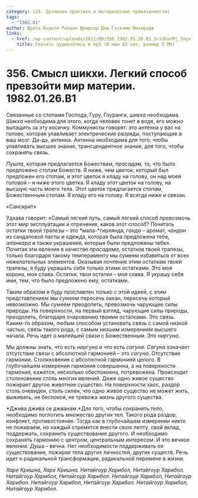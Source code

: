 ```yaml
---
category: (28. Духовная практика и материальные привязанности)
tags:
  - "1982.01"
author: Шрила Бхакти Ракшак Шридхар Дев-Госвами Махарадж
links:
  - href: /wp-content/uploads/2012/08/356_1982.01.26.B1_SridharMj_Smysl_shikhi_Legkiy_sposob_prevzoyti_mir_materii.mp3
    title: Скачать аудиозапись в mp3 (8 мин 42 сек, размер 5 Мб)
---
```


# 356. Смысл шикхи. Легкий способ превзойти мир материи. 1982.01.26.B1

Связанные со стопами Господа, Гуру, Гоуранги, *шикха* необходима. *Шикха* необходима для этого, когда человек тонет в воде, его можно вытащить за эту косичку. Коммунисты говорят: это антенна у вас на голове, которая улавливает электрические разряды, поступающие в ваш мозг. Да-да, антенна. Антенна необходима для того, чтобы улавливать высшее знание, трансцендентное знание, для того, чтобы сохранять связь.

*Пушпа*, которая предлагается Божествам, *прасадам,* то, что было предложено стопам Божеств. Я ниже, чем цветок, который был предложен его стопам, и этот цветок я кладу на голову, он над моей головой – я ниже этого цветка. Я кладу этот цветок на голову, на высшую часть моего тела. Этот цветок предлагается стопам, Божественным стопам. Я кладу его на голову. Я всегда ниже и связан.

«Санскрит»

Удхава говорит: «Самый легкий путь, самый легкий способ превозмочь этот мир эксплуатации и отречения, каков этот способ? Почитать остатки твоей трапезы – это *мала-*гирлянда, *ганда* – аромат, *чандан* из сандаловой пасты и одежда, которая была предложена тебе, *аланкара* и также украшения, которые были предложены тебе». Почитая эти явления в качестве *прасадама*, остатков твоей трапезы, только благодаря такому темпераменту мы сумеем избавиться от всех нежелательных элементов. Оказывая почтение этим остаткам твоей трапезы, я буду украшать себя только этими остатками. Это моя корона, моя слава. Остатки, твои остатки – моя слава. Я украшу себя ими, тем, что было предложено ему, остатками.

Таким образом я буду прославлен только с этой идеей, с этим представлением мы сумеем пересечь океан, пересечь который невозможно. Мы сумеем преодолеть, превозмочь чарующие силы природы. На поверхности, на первый взгляд, чарующие силы природы, преодолеть, благодаря очарованию твоими остатками. Это связь. Каким-то образом, любым способом установить связь с самой низкой частью, связь такого рода, с самым низшим измерением высшего начала. Речь идет о малейшей связи с Божественным. Это *ниргуна*.

Мы должны знать, что есть *ниргуна* и что есть *сагуна*. *Сагуна* означает отсутствие связи с абсолютной гармонией – это *сагуна.* Отсутствие гармонии. Столкновение с абсолютной гармонией целого. В глубочайшем измерении гармония совершенна, а на поверхности гармония, кажется, несколько обеспокоена, потревожена. Происходит столкновение столь многих явлений. Даже одно живое существо пожирает другое животное существо. На поверхности хаос, раздор столь очевиден, столь силен, что одно живое существо не может жить, выживать, не беспокоя, не тревожа жизнь другого существа.

*Джива джива се джванам.*Для того, чтобы сохранить тело, необходимо поглотить множество других тел. Такого рода раздор, конфликт, противостояние. Тогда как в глубочайшем измерении никто не пожираем, но каждый стремится внести свою лепту, свой вклад, поддержать, сохранить существование другого. И необходимо сохранять гармонию с центром, центральным интересом. И это вечное явление. Душа – вечна. Нет необходимости поддерживать ее существование, пожирая тела других личностей, других существ. Речь идет о радикальной трансформации, радикальной перемене в жизни.

*Харе Кришна, Харе Кришна. Нитайгоур Харибол, Нитайгоур Харибол. Нитайгоур Харибол, Нитайгоур Харибол.* *Нитайгоур Харибол, Нитайгоур Харибол.* *Нитайгоур Харибол, Нитайгоур Харибол.* *Нитайгоур Харибол, Нитайгоур Харибол.*

